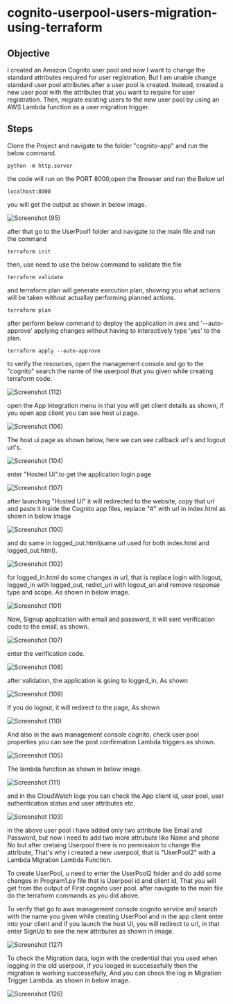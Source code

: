 # cognito-userpool-users-migration-using-terraform

## Objective
I created an Amazon Cognito user pool and now I want to change the standard attributes required for user registration, But I am unable change standard user pool attributes after a user pool is created. Instead, created a new user pool with the attributes that you want to require for user registration. Then, migrate existing users to the new user pool by using an AWS Lambda function as a user migration trigger.

## Steps

Clone the Project and navigate to the folder "cognito-app" and run the below command.
```t
python -m http.server 
```
the code will run on the PORT 8000,open the Browser and run the Below url
```t
localhost:8000
```
you will get the output as shown in below image.

![Screenshot (95)](https://user-images.githubusercontent.com/120295902/235646615-444e1946-0323-4395-9fac-0d55266d13d6.png)

after that go to the UserPool1 folder and navigate to the main file and run the command
```t
terraform init
```
then, use need to use the below command to validate the file
```t
terraform validate
```
and terraform plan will generate execution plan, showing you what actions will be taken without actuallay performing planned actions.
```t
terraform plan
```
after perform below command to deploy the application in aws and '--auto-approve' applying changes without having to interactively type 'yes' to the plan.
```t
terraform apply --auto-approve
```
to verify the resources, open the management console and go to the "cognito" search the name of the userpool that you given while creating terraform code.

![Screenshot (112)](https://user-images.githubusercontent.com/120295902/235833543-701fa476-af86-4e2f-88b1-c0553e4a602d.png)
 
 open the App integration menu in that you will get client details as shown, if you open app client you can see host ui page.
 
![Screenshot (106)](https://user-images.githubusercontent.com/120295902/235735658-8d887291-8903-4c34-a01c-e623d0a8aaa0.png)

The host ui page as shown below, here we can see callback url's and logout url's.

![Screenshot (104)](https://user-images.githubusercontent.com/120295902/235735667-8992eee2-d7dd-44ab-9702-85e56272d267.png)

enter "Hosted Ui".to get the application login page

![Screenshot (107)](https://user-images.githubusercontent.com/120295902/235735686-00932550-ff20-49eb-b475-e155bbed984b.png)

after launching "Hosted UI" it will redirected to the website, copy that url and paste it inside the Cognito app files, replace "#" with url in index.html
as shown in below image

![Screenshot (100)](https://user-images.githubusercontent.com/120295902/235729317-90441b7e-8859-4a6b-b343-2aaae7b733e0.png)

and do same in logged_out.html(same url used for both index.html and logged_out.html).

![Screenshot (102)](https://user-images.githubusercontent.com/120295902/235729341-80a18471-a6dc-4690-90ca-606b7d86db81.png)

for logged_in.html do some changes in url, that is replace login with logout, logged_in with logged_out, redict_uri with logout_uri and remove response type and scope. As shown in below image.

![Screenshot (101)](https://user-images.githubusercontent.com/120295902/235729327-838b19c6-7737-4cdb-8edf-202f523a8126.png)

Now, Signup application with email and password, it will sent verification code to the email, as shown.

![Screenshot (107)](https://user-images.githubusercontent.com/120295902/235737171-fbb61930-82e8-46f3-89e0-7fda2814734a.png)

enter the verification code.

![Screenshot (108)](https://user-images.githubusercontent.com/120295902/235737176-95e4bee9-a977-4fae-a0d2-6c87ff00b74b.png)

after validation, the application is going to logged_in, As shown

![Screenshot (109)](https://user-images.githubusercontent.com/120295902/235737180-c09e6ba9-401f-4f34-a59d-d57bb0ef6c6e.png)

If you do logout, it will redirect to the page, As shown

![Screenshot (110)](https://user-images.githubusercontent.com/120295902/235737187-15d02c48-8172-4b71-a04d-a43ca9b2644c.png)

And also in the aws management console cognito, check user pool properties you can see the post confirmation Lambda triggers as shown.

![Screenshot (105)](https://user-images.githubusercontent.com/120295902/235738720-fd3d0e9b-6ee4-496e-b20e-331227c6aca9.png)

The lambda function as shown in below image.

![Screenshot (111)](https://user-images.githubusercontent.com/120295902/235738321-1b4a7925-22b8-4ee4-a2ca-caf0c450f7fc.png)

and in the CloudWatch logs you can check the App client id, user pool, user authentication status and user attributes etc.

![Screenshot (103)](https://user-images.githubusercontent.com/120295902/235731255-f7eea894-d373-4ef8-b87e-a023f79de472.png)


in the above user pool i have added only two attribute like Email and Password, but now i need to add two more attrubute like Name and phone No but after cretaing Userpool there is no permission to change the attribute, That's why i created a new userpool, that is "UserPool2" with a Lambda Migration Lambda Function.

To create UserPool, u need to enter the UserPool2 folder and do add some changes in Program1.py file that is Userpool id and client id, That you will get from the output of First cognito user pool.
after navigate to the main file do the terraform commands as you did above.

To verify that go to aws management console cognito service and search with the name you given while creating UserPool and in the  app client enter into your client and if you launch the host Ui, you will redirect to url, in that enter SignUp to see the new attributes as shown in image.

![Screenshot (127)](https://user-images.githubusercontent.com/120295902/236803734-bc561cf4-36f7-41a5-a9ff-916ec8ab47bd.png)

To check the Migration data, login with the credential that you used when logging in the old userpool, if you looged in successefully then the migration is working successefully, And you can check the log in Migration Trigger Lambda. as shown in below image.

![Screenshot (126)](https://user-images.githubusercontent.com/120295902/236802816-8c63bc11-de15-4146-b97c-8eeaeca0cfc1.png)
